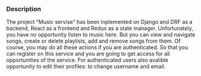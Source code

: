 ### Description
The project "Music servise" has been inplemented on Django and DRF as a backend, React as a frontend and Redux as a state manager. Unfortunately, you have no opportunity listen to music here. But you can view and navigate songs, create or delete playlists, add and remove songs from them. 
Of course, you may do all these actions if you are authenticated. So that you can register on this service and you are going to get access for all opportunities of the service. For authenticated users also avalible opportunity to edit their profiles: to change username and email.
 
